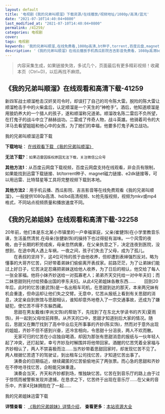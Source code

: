 ```yaml
---
layout: default
title: '电视剧《我的兄弟叫顺溜》下载资源/在线播放/视频地址/1080p/高清/蓝光'
date: "2021-07-10T14:40:04+0800"
last_modified_at: "2021-07-10T14:40:04+0800"
permalink: /41259/
categories: 电视剧
cover:
tags: 电视剧
keywords: '我的兄弟叫顺溜,在线免费看,1080p高清,bt种子,torrent,百度云盘,magnet,磁力链,迅雷下载资源'
description: '《我的兄弟叫顺溜》在线云播放手机西瓜影院吉吉影音免费看，1080p高清bd/hd未删减完整版和tc抢先枪版，mkv/mp4格式，附带bt/torrent种子、magnet/磁力链、百度云盘、网盘资源迅雷下载链接'
---
```


>内容采集生成，如果链接失效，多试几个，页面最后有更多精彩视频！收藏本页（Ctrl+D)，以后再找不麻烦。


## 《我的兄弟叫顺溜》在线观看和高清下载-41259

新四军战士顺溜枪击汉奸吴司令时，却误打了自己的司令陈大雷。脱险的陈大雷让顺溜枪击手中的火柴盒后，认定顺溜是一个天生的“神枪手&rdquo;。酒后，他知道顺溜是用狼奶养大的一个猎人的孩子，遂和顺溜称兄道弟。顺溜改名陈二雷后不负所望，在打鬼子的战斗中立了赫赫战功。二雷成了传奇人物，战斗英雄。他骑着司令的大洋马去看望姐姐和他心中的女孩，为了她们的幸福，他要多打鬼子再立战功。


我的兄弟叫顺溜迅雷下载

**下载地址**： [在线观看下载 《我的兄弟叫顺溜》](https://www.993dy.com//vod-detail-id-11050.html) 


**无法下载?**：`如果迅雷因版权原因无法下载，关注微信公众号 `

**其他方法1**：从百度云网盘下载视频，百度云网盘支持在线观看，非会员有限制，如果能找到迅雷下载链接、bt/torrent种子、magnet磁力链接、e2dk链接等，可以用迅雷、比特彗星等工具将完整视频下载到本地。

**其他方法2**：用手机云播、西瓜影院、吉吉影音等在线免费观看《我的兄弟叫顺溜》，一般提供1080p高清、hd/bd高清视频、tc抢先版视频，视频为mkv或mp4格式，不同站点视频质量和播放速度不同。


## 《我的兄弟姐妹》在线观看和高清下载-32258

20年前，他们本是东北某小市镇里的一户幸福家庭，父亲(崔健饰)在小学里教音乐课，生活虽然清贫.在母亲(张健新饰)的操持下也过得挺有滋味。一个风雪的夜晚，由于长期的积劳成疾，母亲忽然病重，在父亲执意之下，决定连夜到医院，没想到，在途中两人遇上车祸，一夜之间，孩子们失去了父母，成为了孤儿。<br />　　在表叔的坚持下，这4位可怜的孩于由他收养，但却遭到表婶强烈反对。略为懂事的大哥齐忆苦，只好带着弟妹们偷偷离开表叔家。前路茫茫，为了让弟妹们能过上好日子，忆苦决定忍痛把弟妹送给他人收养，为了日后的相认，他交给了每人一张全家福。他将小妹齐妙送给一对孤寡老人；弟弟齐天交托给一对中年夫妇；而二妹思甜则托付给预备出国的李东夫妇。从此4兄弟姐妹各散东西……　　回到20年后，此时的忆苦(姜武饰)是一名出租车司机，在思甜到达的那天，本来两兄妹有机会重逢，但命运却让他们失之交臂。无意中，忆苦从报纸上看到有关思甜的消息，决定亲自到旅馆与思甜相认，谁知却意外地卷入了一宗交通事故，还成为了嫌疑犯，使忆苦不得不东躲西藏。<br />　　思甜在男友戴维(李尚文饰)的帮助下，先找到了在东北大学读书的齐天(夏雨饰)，并一起到父母坟前拜祭。从齐天的口中，思甜才知道别后大家的情况。随后，思甜又在舞厅找到了高中毕业后无所事事的齐妙(陈实饰)，然而对于意外出现的姐姐，齐妙不但不感到兴奋，还冷言相向，令思甜十分沮丧，两人不欢而散。<br />　　无家可归的忆苦在小店独自喝酒，却因为那张有思甜消息的报纸与一伙年轻人起了冲突，还打起架，幸亏齐妙及时解围并将他带回家。酒醒的忆苦凭着全家福与齐妙相认了，两人不禁喜极而泣……当齐妙带着思甜回家时，却发现忆苦不见了。两人根据忆苦遗下的驾驶证，到出租车公司找忆苦，才知道忆苦出事了。<br />　　演奏会的日期临近，继续藏匿的忆苦偷偷地买了两张票。而心急的思甜和齐妙在不停地寻找忆苦，企盼能兄妹重逢。<br />　　演奏会当天，齐天和齐妙都到场，惟独缺忆苦。忆苦在到音乐厅的路上由于过于惊慌而被警察发现并逮捕，在恳求之下，忆苦终于出现在音乐厅&hellip;…在父亲的音乐中，齐家4兄妹拥抱在了一起&hellip;…


我的兄弟姐妹迅雷下载

**详情查看**： [《我的兄弟姐妹》详情介绍](/movie/32258/)， **查看更多**：[本站资源大全](/movie/t/all/)

